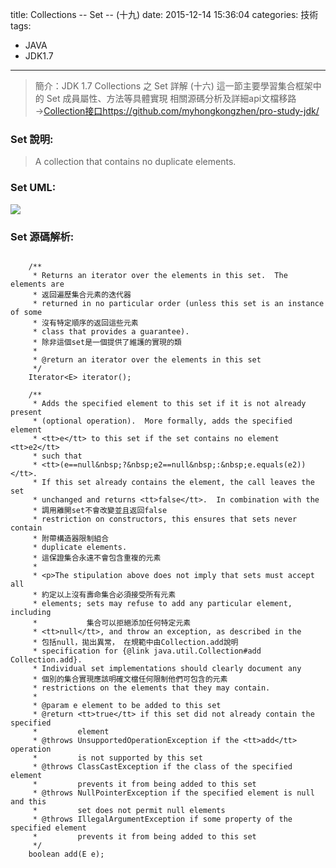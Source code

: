 title: Collections -- Set -- (十九)
date: 2015-12-14 15:36:04
categories: 技術
tags:
- JAVA
- JDK1.7
---
> 簡介：JDK 1.7 Collections 之 Set 詳解 (十六)
> 這一節主要學習集合框架中的 Set 成員屬性、方法等具體實現
> 相關源碼分析及詳細api文檔移路→[Collection接口https://github.com/myhongkongzhen/pro-study-jdk/](https://github.com/myhongkongzhen/pro-study-jdk/tree/master/src/main/java/z/z/w/jdk/collections)

<!--more-->

### Set 說明:
> A collection that contains no duplicate elements.

### Set UML:
<img src="/images/Collections/Collection-Set.png"  />

### Set 源碼解析:
```

    /**
     * Returns an iterator over the elements in this set.  The elements are
     * 返回遍歷集合元素的迭代器
     * returned in no particular order (unless this set is an instance of some
     * 沒有特定順序的返回這些元素
     * class that provides a guarantee).
     * 除非這個set是一個提供了維護的實現的類
     *
     * @return an iterator over the elements in this set
     */
    Iterator<E> iterator();

    /**
     * Adds the specified element to this set if it is not already present
     * (optional operation).  More formally, adds the specified element
     * <tt>e</tt> to this set if the set contains no element <tt>e2</tt>
     * such that
     * <tt>(e==null&nbsp;?&nbsp;e2==null&nbsp;:&nbsp;e.equals(e2))</tt>.
     * If this set already contains the element, the call leaves the set
     * unchanged and returns <tt>false</tt>.  In combination with the
     * 調用離開set不會改變並且返回false
     * restriction on constructors, this ensures that sets never contain
     * 附帶構造器限制組合
     * duplicate elements.
     * 這保證集合永遠不會包含重複的元素
     *
     * <p>The stipulation above does not imply that sets must accept all
     * 約定以上沒有壽命集合必須接受所有元素
     * elements; sets may refuse to add any particular element, including
     *           集合可以拒絕添加任何特定元素
     * <tt>null</tt>, and throw an exception, as described in the
     * 包括null，拋出異常， 在規範中由Collection.add說明
     * specification for {@link java.util.Collection#add Collection.add}.
     * Individual set implementations should clearly document any
     * 個別的集合實現應該明確文檔任何限制他們可包含的元素
     * restrictions on the elements that they may contain.
     *
     * @param e element to be added to this set
     * @return <tt>true</tt> if this set did not already contain the specified
     *         element
     * @throws UnsupportedOperationException if the <tt>add</tt> operation
     *         is not supported by this set
     * @throws ClassCastException if the class of the specified element
     *         prevents it from being added to this set
     * @throws NullPointerException if the specified element is null and this
     *         set does not permit null elements
     * @throws IllegalArgumentException if some property of the specified element
     *         prevents it from being added to this set
     */
    boolean add(E e);

```
